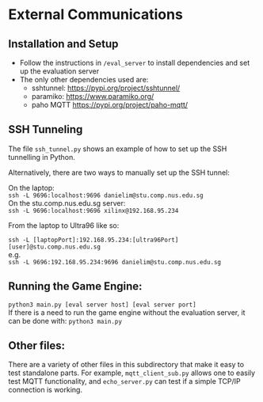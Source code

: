 # External Communications


## Installation and Setup
- Follow the instructions in `/eval_server` to install dependencies and set up the evaluation server
- The only other dependencies used are:
    - sshtunnel: https://pypi.org/project/sshtunnel/
    - paramiko: https://www.paramiko.org/
    - paho MQTT https://pypi.org/project/paho-mqtt/

## SSH Tunneling

The file `ssh_tunnel.py` shows an example of how to set up the SSH tunnelling in Python.

Alternatively, there are two ways to manually set up the SSH tunnel:

On the laptop: \
`ssh -L 9696:localhost:9696 danielim@stu.comp.nus.edu.sg` \
On the stu.comp.nus.edu.sg server: \
`ssh -L 9696:localhost:9696 xilinx@192.168.95.234`

From the laptop to Ultra96 like so:

`ssh -L [laptopPort]:192.168.95.234:[ultra96Port] [user]@stu.comp.nus.edu.sg` \
e.g. \
`ssh -L 9696:192.168.95.234:9696 danielim@stu.comp.nus.edu.sg`


## Running the Game Engine:
`python3 main.py [eval server host] [eval server port]` \
If there is a need to run the game engine without the evaluation server, it can be done with:
`python3 main.py`

## Other files:
There are a variety of other files in this subdirectory that make it easy to test standalone parts. For example, `mqtt_client_sub.py` allows one to easily test MQTT functionality, and `echo_server.py` can test if a simple TCP/IP connection is working.